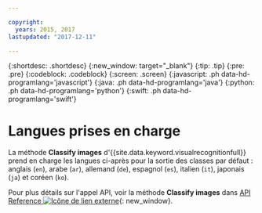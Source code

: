 ```yaml
---

copyright:
  years: 2015, 2017
lastupdated: "2017-12-11"

---
```


{:shortdesc: .shortdesc}
{:new_window: target="_blank"}
{:tip: .tip}
{:pre: .pre}
{:codeblock: .codeblock}
{:screen: .screen}
{:javascript: .ph data-hd-programlang='javascript'}
{:java: .ph data-hd-programlang='java'}
{:python: .ph data-hd-programlang='python'}
{:swift: .ph data-hd-programlang='swift'}

# Langues prises en charge

La méthode **Classify images** d'{{site.data.keyword.visualrecognitionfull}} prend en charge les langues ci-après pour la sortie des classes par défaut : anglais (`en`), arabe (`ar`), allemand (`de`), espagnol (`es`), italien (`it`), japonais (`ja`) et coréen (`ko`).

Pour plus détails sur l'appel API, voir la méthode **Classify images** dans [API Reference ![Icône de lien externe](../../icons/launch-glyph.svg "Icône de lien externe")](https://www.ibm.com/watson/developercloud/visual-recognition/api/v3/#classify_an_image){: new_window}.
